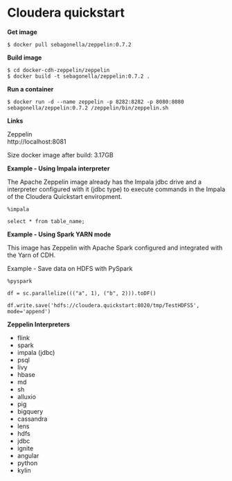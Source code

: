 # Cloudera quickstart

**Get image**

```
$ docker pull sebagonella/zeppelin:0.7.2
```

**Build image**

```
$ cd docker-cdh-zeppelin/zeppelin
$ docker build -t sebagonella/zeppelin:0.7.2 .
```

**Run a container**

```
$ docker run -d --name zeppelin -p 8282:8282 -p 8080:8080 sebagonella/zeppelin:0.7.2 /zeppelin/bin/zeppelin.sh
```

**Links**

Zeppelin  
http://localhost:8081  

Size docker image after build: 3.17GB

**Example - Using Impala interpreter**

The Apache Zeppelin image already has the Impala jdbc drive and a interpreter configured with it (jdbc type) to execute commands in the Impala of the Cloudera Quickstart enviropment.

```
%impala

select * from table_name;
```

**Example - Using Spark YARN mode**

This image has Zeppelin with Apache Spark configured and integrated with the Yarn of CDH.

Example - Save data on HDFS with PySpark

```
%pyspark

df = sc.parallelize((("a", 1), ("b", 2))).toDF()

df.write.save('hdfs://cloudera.quickstart:8020/tmp/TestHDFS5', mode='append')
```

**Zeppelin Interpreters**

* flink
* spark 
* impala (jdbc)
* psql
* livy
* hbase
* md
* sh
* alluxio
* pig
* bigquery
* cassandra
* lens
* hdfs
* jdbc
* ignite
* angular
* python
* kylin